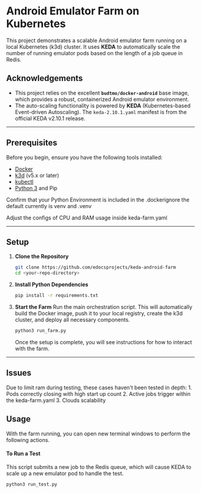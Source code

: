 # Android Emulator Farm on Kubernetes

This project demonstrates a scalable Android emulator farm running on a local Kubernetes (k3d) cluster. It uses **KEDA** to automatically scale the number of running emulator pods based on the length of a job queue in Redis.

## Acknowledgements

* This project relies on the excellent **`budtmo/docker-android`** base image, which provides a robust, containerized Android emulator environment.
* The auto-scaling functionality is powered by **KEDA** (Kubernetes-based Event-driven Autoscaling). The `keda-2.10.1.yaml` manifest is from the official KEDA v2.10.1 release.

---
## Prerequisites

Before you begin, ensure you have the following tools installed:
* [Docker](https://www.docker.com/)
* [k3d](https://k3d.io/) (v5.x or later)
* [kubectl](https://kubernetes.io/docs/tasks/tools/)
* [Python 3](https://www.python.org/) and Pip

Confirm that your Python Environment is included in the .dockerignore the default currently is venv and .venv

Adjust the configs of CPU and RAM usage inside keda-farm.yaml

---
## Setup

1.  **Clone the Repository**
    ```bash
    git clone https://github.com/edocsprojects/keda-android-farm
    cd <your-repo-directory>
    ```

2.  **Install Python Dependencies**
    ```bash
    pip install -r requirements.txt
    ```

3.  **Start the Farm**
    Run the main orchestration script. This will automatically build the Docker image, push it to your local registry, create the k3d cluster, and deploy all necessary components.
    ```bash
    python3 run_farm.py
    ```
    Once the setup is complete, you will see instructions for how to interact with the farm.

---

## Issues

Due to limit ram during testing, these cases haven't been tested in depth:
    1. Pods correctly closing with high start up count
    2. Active jobs trigger within the keda-farm.yaml
    3. Clouds scalability

## Usage

With the farm running, you can open new terminal windows to perform the following actions.

#### To Run a Test
This script submits a new job to the Redis queue, which will cause KEDA to scale up a new emulator pod to handle the test.
```bash
python3 run_test.py
